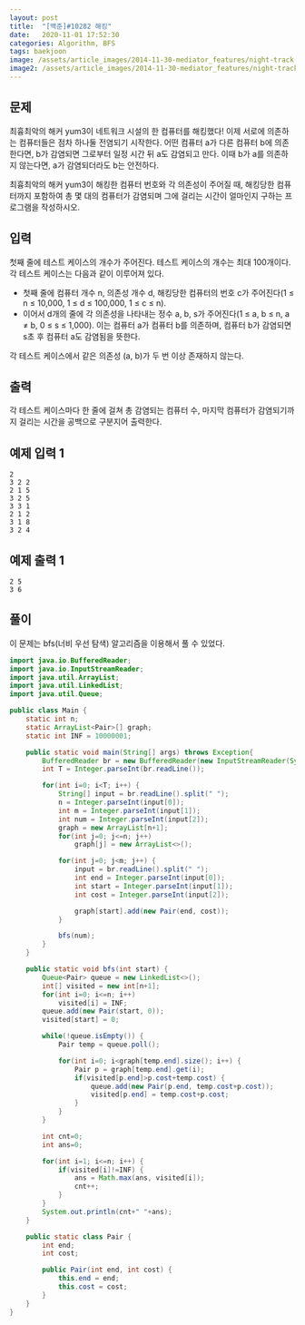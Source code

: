 ```yaml
---
layout: post
title:  "[백준]#10282 해킹"
date:   2020-11-01 17:52:30
categories: Algorithm, BFS
tags: baekjoon
image: /assets/article_images/2014-11-30-mediator_features/night-track.JPG
image2: /assets/article_images/2014-11-30-mediator_features/night-track-mobile.JPG
---
```


문제
--------------------

최흉최악의 해커 yum3이 네트워크 시설의 한 컴퓨터를 해킹했다! 이제 서로에 의존하는 컴퓨터들은 점차 하나둘 전염되기 시작한다. 어떤 컴퓨터 a가 다른 컴퓨터 b에 의존한다면, b가 감염되면 그로부터 일정 시간 뒤 a도 감염되고 만다. 이때 b가 a를 의존하지 않는다면, a가 감염되더라도 b는 안전하다.

최흉최악의 해커 yum3이 해킹한 컴퓨터 번호와 각 의존성이 주어질 때, 해킹당한 컴퓨터까지 포함하여 총 몇 대의 컴퓨터가 감염되며 그에 걸리는 시간이 얼마인지 구하는 프로그램을 작성하시오.

입력
---------------------------

첫째 줄에 테스트 케이스의 개수가 주어진다. 테스트 케이스의 개수는 최대 100개이다. 각 테스트 케이스는 다음과 같이 이루어져 있다.

- 첫째 줄에 컴퓨터 개수 n, 의존성 개수 d, 해킹당한 컴퓨터의 번호 c가 주어진다(1 ≤ n ≤ 10,000, 1 ≤ d ≤ 100,000, 1 ≤ c ≤ n).
- 이어서 d개의 줄에 각 의존성을 나타내는 정수 a, b, s가 주어진다(1 ≤ a, b ≤ n, a ≠ b, 0 ≤ s ≤ 1,000). 이는 컴퓨터 a가 컴퓨터 b를 의존하며, 컴퓨터 b가 감염되면 s초 후 컴퓨터 a도 감염됨을 뜻한다.

각 테스트 케이스에서 같은 의존성 (a, b)가 두 번 이상 존재하지 않는다.

출력
----------------

각 테스트 케이스마다 한 줄에 걸쳐 총 감염되는 컴퓨터 수, 마지막 컴퓨터가 감염되기까지 걸리는 시간을 공백으로 구분지어 출력한다.

예제 입력 1 
----------------------

```
2
3 2 2
2 1 5
3 2 5
3 3 1
2 1 2
3 1 8
3 2 4
```

예제 출력 1 
------------------------

```
2 5
3 6
```

풀이
--------------------------

이 문제는 bfs(너비 우선 탐색) 알고리즘을 이용해서 풀 수 있었다.

```java
import java.io.BufferedReader;
import java.io.InputStreamReader;
import java.util.ArrayList;
import java.util.LinkedList;
import java.util.Queue;

public class Main {
    static int n;
    static ArrayList<Pair>[] graph;
    static int INF = 10000001;

    public static void main(String[] args) throws Exception{
        BufferedReader br = new BufferedReader(new InputStreamReader(System.in));
        int T = Integer.parseInt(br.readLine());

        for(int i=0; i<T; i++) {
            String[] input = br.readLine().split(" ");
            n = Integer.parseInt(input[0]);
            int m = Integer.parseInt(input[1]);
            int num = Integer.parseInt(input[2]);
            graph = new ArrayList[n+1];
            for(int j=0; j<=n; j++)
                graph[j] = new ArrayList<>();

            for(int j=0; j<m; j++) {
                input = br.readLine().split(" ");
                int end = Integer.parseInt(input[0]);
                int start = Integer.parseInt(input[1]);
                int cost = Integer.parseInt(input[2]);

                graph[start].add(new Pair(end, cost));
            }

            bfs(num);
        }
    }

    public static void bfs(int start) {
        Queue<Pair> queue = new LinkedList<>();
        int[] visited = new int[n+1];
        for(int i=0; i<=n; i++)
            visited[i] = INF;
        queue.add(new Pair(start, 0));
        visited[start] = 0;

        while(!queue.isEmpty()) {
            Pair temp = queue.poll();

            for(int i=0; i<graph[temp.end].size(); i++) {
                Pair p = graph[temp.end].get(i);
                if(visited[p.end]>p.cost+temp.cost) {
                    queue.add(new Pair(p.end, temp.cost+p.cost));
                    visited[p.end] = temp.cost+p.cost;
                }
            }
        }

        int cnt=0;
        int ans=0;

        for(int i=1; i<=n; i++) {
            if(visited[i]!=INF) {
                ans = Math.max(ans, visited[i]);
                cnt++;
            }
        }
        System.out.println(cnt+" "+ans);
    }

    public static class Pair {
        int end;
        int cost;

        public Pair(int end, int cost) {
            this.end = end;
            this.cost = cost;
        }
    }
}
```
